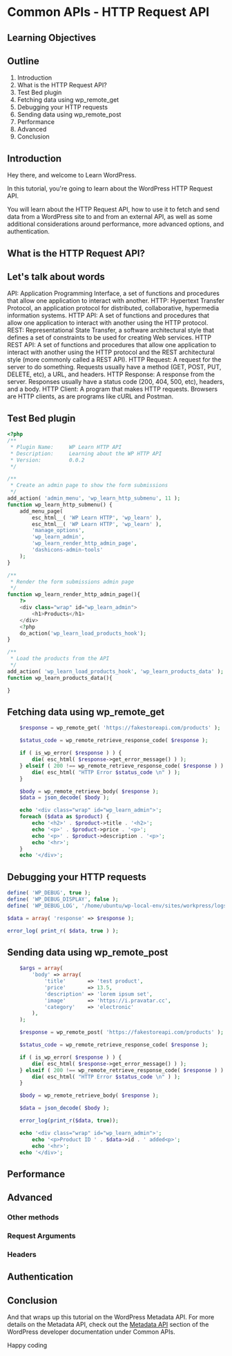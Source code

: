 # Common APIs - HTTP Request API

## Learning Objectives

## Outline

1. Introduction
2. What is the HTTP Request API?
3. Test Bed plugin
4. Fetching data using wp_remote_get
5. Debugging your HTTP requests
6. Sending data using wp_remote_post
7. Performance
8. Advanced
9. Conclusion

## Introduction

Hey there, and welcome to Learn WordPress. 

In this tutorial, you're going to learn about the WordPress HTTP Request API.

You will learn about the HTTP Request API, how to use it to fetch and send data from a WordPress site to and from an external API, as well as some additional considerations around performance, more advanced options, and authentication.

## What is the HTTP Request API?

## Let's talk about words

API: Application Programming Interface, a set of functions and procedures that allow one application to interact with another.
HTTP: Hypertext Transfer Protocol, an application protocol for distributed, collaborative, hypermedia information systems.
HTTP API: A set of functions and procedures that allow one application to interact with another using the HTTP protocol.
REST: Representational State Transfer, a software architectural style that defines a set of constraints to be used for creating Web services.
HTTP REST API: A set of functions and procedures that allow one application to interact with another using the HTTP protocol and the REST architectural style (more commonly called a REST API).
HTTP Request: A request for the server to do something. Requests usually have a method (GET, POST, PUT, DELETE, etc), a URL, and headers.
HTTP Response: A response from the server. Responses usually have a status code (200, 404, 500, etc), headers, and a body.
HTTP Client: A program that makes HTTP requests. Browsers are HTTP clients, as are programs like cURL and Postman.
 
## Test Bed plugin

```php
<?php
/**
 * Plugin Name:     WP Learn HTTP API
 * Description:     Learning about the WP HTTP API
 * Version:         0.0.2
 */

/**
 * Create an admin page to show the form submissions
 */
add_action( 'admin_menu', 'wp_learn_http_submenu', 11 );
function wp_learn_http_submenu() {
	add_menu_page(
		esc_html__( 'WP Learn HTTP', 'wp_learn' ),
		esc_html__( 'WP Learn HTTP', 'wp_learn' ),
		'manage_options',
		'wp_learn_admin',
		'wp_learn_render_http_admin_page',
		'dashicons-admin-tools'
	);
}

/**
 * Render the form submissions admin page
 */
function wp_learn_render_http_admin_page(){
	?>
	<div class="wrap" id="wp_learn_admin">
		<h1>Products</h1>
	</div>
	<?php
	do_action('wp_learn_load_products_hook');
}

/**
 * Load the products from the API
 */
add_action( 'wp_learn_load_products_hook', 'wp_learn_products_data' );
function wp_learn_products_data(){

}
```

## Fetching data using wp_remote_get

```php
	$response = wp_remote_get( 'https://fakestoreapi.com/products' );

	$status_code = wp_remote_retrieve_response_code( $response );

	if ( is_wp_error( $response ) ) {
		die( esc_html( $response->get_error_message() ) );
	} elseif ( 200 !== wp_remote_retrieve_response_code( $response ) ) {
		die( esc_html( "HTTP Error $status_code \n" ) );
	}

	$body = wp_remote_retrieve_body( $response );
	$data = json_decode( $body );

    echo '<div class="wrap" id="wp_learn_admin">';
    foreach ($data as $product) {
	    echo '<h2>' . $product->title . '<h2>';
	    echo '<p>' . $product->price . '<p>';
	    echo '<p>' . $product->description . '<p>';
	    echo '<hr>';
    }
    echo '</div>';
```


## Debugging your HTTP requests

```php
define( 'WP_DEBUG', true );
define( 'WP_DEBUG_DISPLAY', false );
define( 'WP_DEBUG_LOG', '/home/ubuntu/wp-local-env/sites/workpress/logs/debug' . date( 'Y-m-d' ) . '.log' );
```

```php
$data = array( 'response' => $response );
```

```php
error_log( print_r( $data, true ) );
```

## Sending data using wp_remote_post

```php
	$args = array(
		'body' => array(
			'title'       => 'test product',
			'price'       => 13.5,
			'description' => 'lorem ipsum set',
			'image'       => 'https://i.pravatar.cc',
			'category'    => 'electronic'
		),
	);

	$response = wp_remote_post( 'https://fakestoreapi.com/products' );

	$status_code = wp_remote_retrieve_response_code( $response );

	if ( is_wp_error( $response ) ) {
		die( esc_html( $response->get_error_message() ) );
	} elseif ( 200 !== wp_remote_retrieve_response_code( $response ) ) {
		die( esc_html( "HTTP Error $status_code \n" ) );
	}

	$body = wp_remote_retrieve_body( $response );

	$data = json_decode( $body );

	error_log(print_r($data, true));

    echo '<div class="wrap" id="wp_learn_admin">';
	    echo '<p>Product ID ' . $data->id . ' added<p>';
	    echo '<hr>';
    echo '</div>';
```

## Performance

## Advanced

### Other methods

### Request Arguments

### Headers

## Authentication

## Conclusion

And that wraps up this tutorial on the WordPress Metadata API. For more details on the Metadata API, check out the [Metadata API](https://developer.wordpress.org/apis/metadata/) section of the WordPress developer documentation under Common APIs.

Happy coding